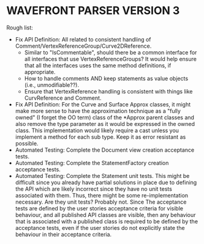 # WAVEFRONT PARSER VERSION 3


Rough list:
 * Fix API Definition:  All related to consistent handling of Comment/VertexReferenceGroup/Curve2DReference.
     * Similar to "IsCommentable", should there be a common interface for all interfaces that use
       VertexReferenceGroups?  It would help ensure that all the interfaces uses the same method definitions, if appropriate.
     * How to handle comments AND keep statements as value objects (i.e., unmodifiable??).
     * Ensure that VertexReference handling is consistent with things like CurvReference and Comment.
 * Fix API Definition: For the Curve and Surface Approx classes, it might make more sense to have the approximation
   technique as a "fully owned" (I forget the OO term) class of the *Approx parent classes and also remove the type
   parameter as it would be expressed in the owned class.  This implementation would likely require a cast unless
   you implement a method for each sub type.  Keep it as error resistant as possible.
 * Automated Testing: Complete the Document view creation acceptance tests.
 * Automated Testing: Complete the StatementFactory creation acceptance tests.
 * Automated Testing: Complete the Statement unit tests.  This might be difficult since you already have partial
   solutions in place due to defining the API which are likely incorrect since they have no unit tests associated
   with them.  Thus, there might be some re-implementation necessary.  Are they unit tests?  Probably not.  Since
   The acceptance tests are defined by the user stories acceptance criteria for visible behaviour, and all published
   API classes are visible, then any behaviour that is associated with a published class is required to be defined
   by the acceptance tests, even if the user stories do not explicitly state the behaviour in their acceptance
   criteria.

